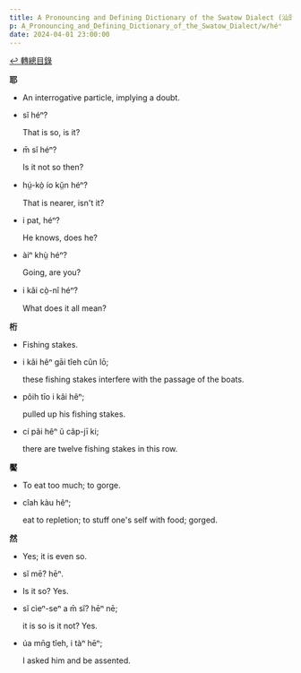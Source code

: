 ```yaml
---
title: A Pronouncing and Defining Dictionary of the Swatow Dialect (汕頭方言音義字典) / héⁿ
p: A_Pronouncing_and_Defining_Dictionary_of_the_Swatow_Dialect/w/héⁿ
date: 2024-04-01 23:00:00
---
```


[↩️ 轉總目錄](/A_Pronouncing_and_Defining_Dictionary_of_the_Swatow_Dialect)


**耶**
- An interrogative particle, implying a doubt.

- sĭ héⁿ?

  That is so, is it?

- m̄ sĭ héⁿ?

  Is it not so then?

- hṳ́-kò̤ ío kṳ̆n héⁿ?

  That is nearer, isn't it?

- i pat, héⁿ?

  He knows, does he?

- àiⁿ khṳ̀ héⁿ?

  Going, are you?

- i kâi cò̤-nî héⁿ?

  What does it all mean?

**桁**
- Fishing stakes.

- i kâi hêⁿ gāi tîeh cûn lō;

  these fishing stakes interfere with the passage of the boats.

- pôih tīo i kâi hêⁿ;

  pulled up his fishing stakes.

- cí pâi hêⁿ ŭ câp-jī ki;

  there are twelve fishing stakes in this row.

**饜**
- To eat too much; to gorge.

- cîah kàu hêⁿ;

  eat to repletion; to stuff one's self with food; gorged.

**然**
- Yes; it is even so.

- sĭ mē? hēⁿ.

- Is it so? Yes.

- sĭ cìeⁿ-seⁿ a m̄ sĭ? hēⁿ nē;

  it is so is it not? Yes.

- úa mn̄g tîeh, i tàⁿ hēⁿ;

  I asked him and be assented.